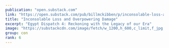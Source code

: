 ```yaml
---
publication: "open.substack.com"
link: "https://open.substack.com/pub/billmckibben/p/inconsolable-loss-and-overpowering"
title: "Inconsolable Loss and Overpowering Damage"
excerpt: "Egypt Dispatch 4: Reckoning with the Legacy of our Era"
image: "https://substackcdn.com/image/fetch/w_1200,h_600,c_limit,f_jpg,q_auto:good,fl_progressive:steep/https%3A%2F%2Fbucketeer-e05bbc84-baa3-437e-9518-adb32be77984.s3.amazonaws.com%2Fpublic%2Fimages%2F68d9e079-f140-4849-97e5-9c94b0b55326_1440x1080.jpeg"
group: con
rank: 6
---
```


